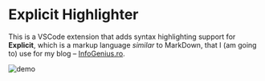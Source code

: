 # Explicit Highlighter

This is a VSCode extension that adds syntax highlighting support for **Explicit**, which is a markup language _similar_ to MarkDown, that I (am going to) use for my blog – [InfoGenius.ro](https://github.com/Gareth618/infogenius).

<img alt="demo" style="max-width: 600px" src="https://i.ibb.co/mFR6c0j/demo.png">
